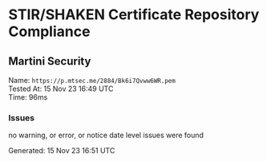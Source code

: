 # STIR/SHAKEN Certificate Repository Compliance

## Martini Security

Name: `https://p.mtsec.me/2884/Bk6i7Qvww6WR.pem`\
Tested At: 15 Nov 23 16:49 UTC\
Time: 96ms

### Issues

no warning, or error, or notice date level issues were found

Generated: 15 Nov 23 16:51 UTC
